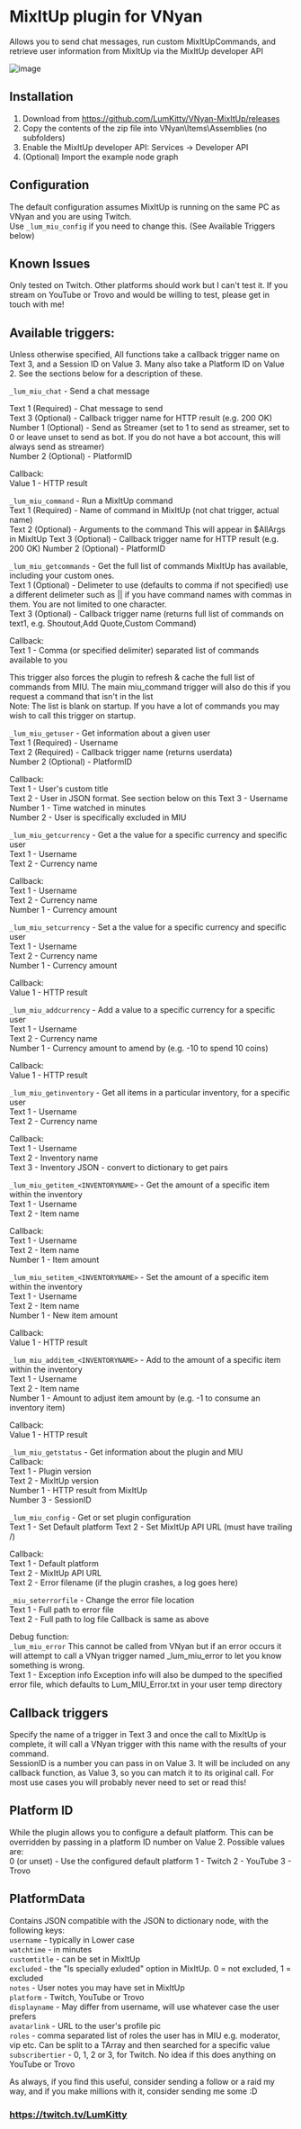 # MixItUp plugin for VNyan

Allows you to send chat messages, run custom MixItUpCommands, and retrieve user information from MixItUp via the MixItUp developer API

![image](https://github.com/user-attachments/assets/baf87f57-0813-4c22-a74b-a5258bcd66aa)

## Installation
1. Download from https://github.com/LumKitty/VNyan-MixItUp/releases
2. Copy the contents of the zip file into VNyan\Items\Assemblies (no subfolders)  
3. Enable the MixItUp developer API: Services -> Developer API  
4. (Optional) Import the example node graph

## Configuration
The default configuration assumes MixItUp is running on the same PC as VNyan and you are using Twitch.  
Use ```_lum_miu_config``` if you need to change this. (See Available Triggers below)

## Known Issues
Only tested on Twitch. Other platforms should work but I can't test it. If you stream on YouTube or Trovo and would be willing to test, please get in touch with me!  

## Available triggers:
Unless otherwise specified, All functions take a callback trigger name on Text 3, and a Session ID on Value 3. Many also take a Platform ID on Value 2. See the sections below for a description of these.  

```_lum_miu_chat``` - Send a chat message  

Text 1 (Required) - Chat message to send  
Text 3 (Optional) - Callback trigger name for HTTP result (e.g. 200 OK)  
Number 1 (Optional) - Send as Streamer (set to 1 to send as streamer, set to 0 or leave unset to send as bot. If you do not have a bot account, this will always send as streamer)  
Number 2 (Optional) - PlatformID  

Callback:  
Value 1 - HTTP result  

```_lum_miu_command``` - Run a MixItUp command  
Text 1 (Required) - Name of command in MixItUp (not chat trigger, actual name)  
Text 2 (Optional) - Arguments to the command This will appear in $AllArgs in MixItUp
Text 3 (Optional) - Callback trigger name for HTTP result (e.g. 200 OK)
Number 2 (Optional) - PlatformID  

```_lum_miu_getcommands``` - Get the full list of commands MixItUp has available, including your custom ones.  
Text 1 (Optional) - Delimeter to use (defaults to comma if not specified) use a different delimeter such as || if you have command names with commas in them. You are not limited to one character.  
Text 3 (Optional) - Callback trigger name (returns full list of commands on text1, e.g. Shoutout,Add Quote,Custom Command)  

Callback:  
Text 1 - Comma (or specified delimiter) separated list of commands available to you  

This trigger also forces the plugin to refresh & cache the full list of commands from MIU. The main miu_command trigger will also do this if you request a command that isn't in the list  
Note: The list is blank on startup. If you have a lot of commands you may wish to call this trigger on startup.  

```_lum_miu_getuser``` - Get information about a given user  
Text 1 (Required) - Username  
Text 2 (Required) - Callback trigger name (returns userdata)  
Number 2 (Optional) - PlatformID  

Callback:  
Text 1 - User's custom title  
Text 2 - User in JSON format. See section below on this
Text 3 - Username  
Number 1 - Time watched in minutes  
Number 2 - User is specifically excluded in MIU  

```_lum_miu_getcurrency``` - Get a the value for a specific currency and specific user  
Text 1 - Username  
Text 2 - Currency name  

Callback:  
Text 1 - Username  
Text 2 - Currency name  
Number 1 - Currency amount  

```_lum_miu_setcurrency``` - Set a the value for a specific currency and specific user  
Text 1 - Username  
Text 2 - Currency name  
Number 1 - Currency amount

Callback:  
Value 1 - HTTP result  

```_lum_miu_addcurrency``` - Add a value to a specific currency for a specific user  
Text 1 - Username  
Text 2 - Currency name  
Number 1 - Currency amount to amend by (e.g. -10 to spend 10 coins)

Callback:  
Value 1 - HTTP result  

```_lum_miu_getinventory``` - Get all items in a particular inventory, for a specific user  
Text 1 - Username  
Text 2 - Currency name  

Callback:  
Text 1 - Username  
Text 2 - Inventory name  
Text 3 - Inventory JSON - convert to dictionary to get <item> <value> pairs  

```_lum_miu_getitem_<INVENTORYNAME>``` - Get the amount of a specific item within the inventory <INVENTORYNAME>  
Text 1 - Username  
Text 2 - Item name  

Callback:  
Text 1 - Username  
Text 2 - Item name  
Number 1 - Item amount  

```_lum_miu_setitem_<INVENTORYNAME>``` - Set the amount of a specific item within the inventory <INVENTORYNAME>  
Text 1 - Username  
Text 2 - Item name  
Number 1 - New item amount

Callback:  
Value 1 - HTTP result  

```_lum_miu_additem_<INVENTORYNAME>``` - Add to the amount of a specific item within the inventory <INVENTORYNAME>  
Text 1 - Username  
Text 2 - Item name  
Number 1 - Amount to adjust item amount by (e.g. -1 to consume an inventory item)

Callback:  
Value 1 - HTTP result  

```_lum_miu_getstatus``` - Get information about the plugin and MIU  
Callback:  
Text 1 - Plugin version  
Text 2 - MixItUp version  
Number 1 - HTTP result from MixItUp  
Number 3 - SessionID  

```_lum_miu_config``` - Get or set plugin configuration  
Text 1 - Set Default platform
Text 2 - Set MixItUp API URL (must have trailing /)  

Callback:  
Text 1 - Default platform  
Text 2 - MixItUp API URL  
Text 2 - Error filename (if the plugin crashes, a log goes here)  

```_miu_seterrorfile``` - Change the error file location  
Text 1 - Full path to error file  
Text 2 - Full path to log file
Callback is same as above

Debug function:  
```_lum_miu_error```
This cannot be called from VNyan but if an error occurs it will attempt to call a VNyan trigger
named _lum_miu_error to let you know something is wrong.  
Text 1 - Exception info
Exception info will also be dumped to the specified error file, which defaults to Lum_MIU_Error.txt in your user temp directory

## Callback triggers
Specify the name of a trigger in Text 3 and once the call to MixItUp is complete, it will call a VNyan trigger with this name with the results of your command.  
SessionID is a number you can pass in on Value 3. It will be included on any callback function, as Value 3, so you can match it to its original call. For most use cases you will probably never need to set or read this!  

## Platform ID
While the plugin allows you to configure a default platform. This can be overridden by passing in a platform ID number on Value 2. Possible values are:  
0 (or unset) - Use the configured default platform
1 - Twitch
2 - YouTube
3 - Trovo

## PlatformData
Contains JSON compatible with the JSON to dictionary node, with the following keys:  
```username``` - typically in Lower case  
```watchtime``` - in minutes  
```customtitle``` - can be set in MixItUp  
```excluded``` - the "Is specially exluded" option in MixItUp. 0 = not excluded, 1 = excluded  
```notes``` - User notes you may have set in MixItUp  
```platform``` - Twitch, YouTube or Trovo  
```displayname``` - May differ from username, will use whatever case the user prefers  
```avatarlink``` - URL to the user's profile pic  
```roles``` - comma separated list of roles the user has in MIU e.g. moderator, vip etc. Can be split to a TArray and then searched for a specific value  
```subscribertier``` - 0, 1, 2 or 3, for Twitch. No idea if this does anything on YouTube or Trovo  

As always, if you find this useful, consider sending a follow or a raid my way, and if you make millions with it, consider sending me some :D

### https://twitch.tv/LumKitty 
